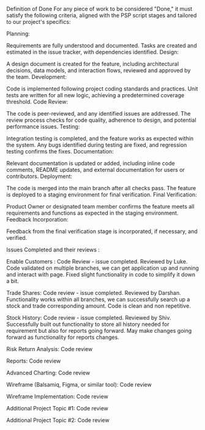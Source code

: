 Definition of Done 
For any piece of work to be considered "Done," it must satisfy the following criteria, aligned with the PSP script stages and tailored to our project's specifics:

Planning:

Requirements are fully understood and documented.
Tasks are created and estimated in the issue tracker, with dependencies identified.
Design:

A design document is created for the feature, including architectural decisions, data models, and interaction flows, reviewed and approved by the team.
Development:

Code is implemented following project coding standards and practices.
Unit tests are written for all new logic, achieving a predetermined coverage threshold.
Code Review:

The code is peer-reviewed, and any identified issues are addressed. The review process checks for code quality, adherence to design, and potential performance issues.
Testing:

Integration testing is completed, and the feature works as expected within the system.
Any bugs identified during testing are fixed, and regression testing confirms the fixes.
Documentation:

Relevant documentation is updated or added, including inline code comments, README updates, and external documentation for users or contributors.
Deployment:

The code is merged into the main branch after all checks pass.
The feature is deployed to a staging environment for final verification.
Final Verification:

Product Owner or designated team member confirms the feature meets all requirements and functions as expected in the staging environment.
Feedback Incorporation:

Feedback from the final verification stage is incorporated, if necessary, and verified.


Issues Completed and their reviews :

Enable Customers : Code Review - issue completed. Reviewed by Luke. Code validated on multiple branches, we can get application up and running and interact with page. Fixed slight functionality in code to simplify it down a bit. 

Trade Shares: Code review - issue completed. Reviewed by Darshan. Functionality works within all branches, we can successfully search up a stock and trade corresponding amount. Code is clean and non repetitive. 

Stock History: Code review - issue completed. Reviewed by Shiv. Successfully built out functionality to store all history needed for requirement but also for reports going forward. May make changes going forward as functionality for reports changes. 

Risk Return Analysis: Code review

Reports: Code review

Advanced Charting: Code review

Wireframe (Balsamiq, Figma, or similar tool): Code review

Wireframe Implementation: Code review

Additional Project Topic #1: Code review

Additional Project Topic #2: Code review